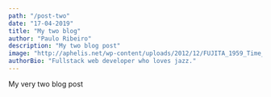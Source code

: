 ```yaml
---
path: "/post-two"
date: "17-04-2019" 
title: "My two blog"
author: "Paulo Ribeiro"
description: "My two blog post"
image: "http://aphelis.net/wp-content/uploads/2012/12/FUJITA_1959_Time_Out_Dave_Brubeck_Quartet.jpeg"
authorBio: "Fullstack web developer who loves jazz."
---
```


My very two blog post